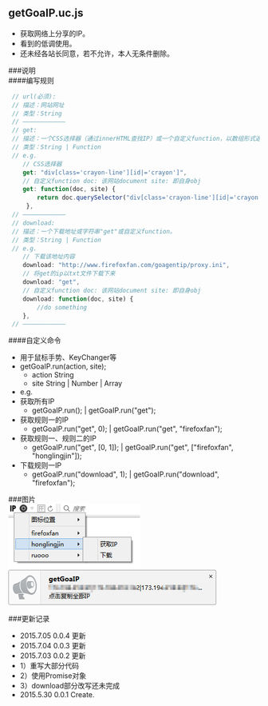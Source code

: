 getGoaIP.uc.js
----------------------------------- 
 - 获取网络上分享的IP。  
 - 看到的低调使用。  
 - 还未经各站长同意，若不允许，本人无条件删除。  

###说明  
####<a name="code">编写规则
```javascript
 // url(必须):
 // 描述：网站网址
 // 类型：String
 // ————————————
 // get:
 // 描述：一个CSS选择器（通过innerHTML查找IP）或一个自定义function，以数组形式返回IP。
 // 类型：String | Function
 // e.g.
    // CSS选择器
    get: "div[class='crayon-line'][id|='crayon']",
    // 自定义function doc: 该网站document site: 即自身obj
    get: function(doc, site) {
    	return doc.querySelector("div[class='crayon-line'][id|='crayon']").innerHTML.match(/((?:(?:25[0-5]|2[0-4]\d|((1\d{2})|([1-9]?\d)))\.){3}(?:25[0-5]|2[0-4]\d|((1\d{2})|([1-9]?\d))))/g);
     },
 // ————————————
 // download:
 // 描述：一个下载地址或字符串"get"或自定义function。
 // 类型：String | Function
 // e.g.
    // 下载该地址内容
    download: "http://www.firefoxfan.com/goagentip/proxy.ini",
    // 将get的ip以txt文件下载下来
    download: "get",
    // 自定义function doc: 该网站document site: 即自身obj
    download: function(doc, site) {
    	//do something
    },
 // ————————————
```


####自定义命令
 - 用于鼠标手势、KeyChanger等
  - getGoaIP.run(action, site);
    - action String
    - site String | Number | Array
 - e.g.
  - 获取所有IP
    - getGoaIP.run(); | getGoaIP.run("get");
  - 获取规则一的IP
    - getGoaIP.run("get", 0); | getGoaIP.run("get", "firefoxfan");
  - 获取规则一、规则二的IP
    - getGoaIP.run("get", [0, 1]); | getGoaIP.run("get", ["firefoxfan", "honglingjin"]);
  - 下载规则一IP
    - getGoaIP.run("download", 1); | getGoaIP.run("download", "firefoxfan");

###图片  
![](https://github.com/GH-Kelo/userChromeJS/raw/master/getGoaIP/img/getGoaIP.png "getGoaIP")  
![](https://github.com/GH-Kelo/userChromeJS/raw/master/getGoaIP/img/getGoaIP2.png "getGoaIP2")  

###更新记录    
 - 2015.7.05 0.0.4 更新
 - 2015.7.04 0.0.3 更新
 - 2015.7.03 0.0.2 更新
  - 1）重写大部分代码
  - 2）使用Promise对象
  - 3）download部分改写还未完成
 - 2015.5.30 0.0.1 Create.  


